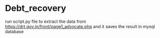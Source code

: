 # Debt_recovery
run script.py file to extract the data from https://drt.gov.in/front/page1_advocate.php
and it saves the result in mysql database
